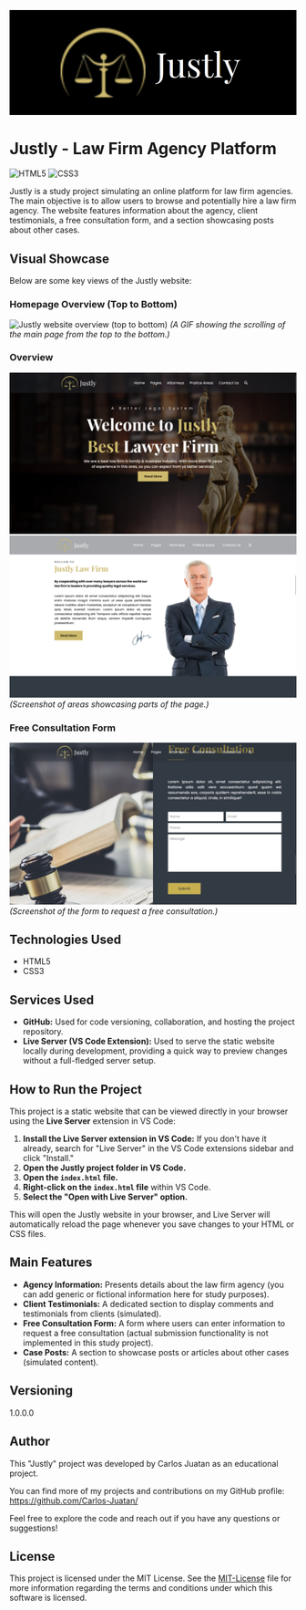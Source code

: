 ![Logo of the project](./assets/showcase/Logo.png)

# Justly - Law Firm Agency Platform

![HTML5](https://img.shields.io/badge/html5-%23E34F26.svg?style=for-the-badge&logo=html5&logoColor=white)
![CSS3](https://img.shields.io/badge/css3-%231572B6.svg?style=for-the-badge&logo=css3&logoColor=white)

Justly is a study project simulating an online platform for law firm agencies. The main objective is to allow users to browse and potentially hire a law firm agency. The website features information about the agency, client testimonials, a free consultation form, and a section showcasing posts about other cases.

## Visual Showcase

Below are some key views of the Justly website:

### Homepage Overview (Top to Bottom)
![Justly website overview (top to bottom)](./assets/showcase/Justly.gif)
_(A GIF showing the scrolling of the main page from the top to the bottom.)_

### Overview
![Client testimonials section](./assets/showcase/showcase1.png)
![Free consultation form](./assets/showcase/showcase2.png)
_(Screenshot of areas showcasing parts of the page.)_

### Free Consultation Form
![Case posts section](./assets/showcase/showcase3.png)
_(Screenshot of the form to request a free consultation.)_


## Technologies Used

- HTML5
- CSS3

## Services Used

* **GitHub:** Used for code versioning, collaboration, and hosting the project repository.
* **Live Server (VS Code Extension):** Used to serve the static website locally during development, providing a quick way to preview changes without a full-fledged server setup.

## How to Run the Project

This project is a static website that can be viewed directly in your browser using the **Live Server** extension in VS Code:

1.  **Install the Live Server extension in VS Code:** If you don't have it already, search for "Live Server" in the VS Code extensions sidebar and click "Install."
2.  **Open the Justly project folder in VS Code.**
3.  **Open the `index.html` file.**
4.  **Right-click on the `index.html` file** within VS Code.
5.  **Select the "Open with Live Server" option.**

This will open the Justly website in your browser, and Live Server will automatically reload the page whenever you save changes to your HTML or CSS files.

## Main Features

* **Agency Information:** Presents details about the law firm agency (you can add generic or fictional information here for study purposes).
* **Client Testimonials:** A dedicated section to display comments and testimonials from clients (simulated).
* **Free Consultation Form:** A form where users can enter information to request a free consultation (actual submission functionality is not implemented in this study project).
* **Case Posts:** A section to showcase posts or articles about other cases (simulated content).

## Versioning

1.0.0.0

## Author

This "Justly" project was developed by Carlos Juatan as an educational project.

You can find more of my projects and contributions on my GitHub profile: https://github.com/Carlos-Juatan/

Feel free to explore the code and reach out if you have any questions or suggestions!

## License

This project is licensed under the MIT License. See the [MIT-License](https://github.com/Carlos-Juatan/spotifaz-react/blob/main/LICENSE) file for more information regarding the terms and conditions under which this software is licensed.